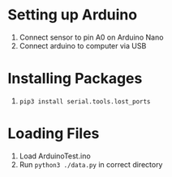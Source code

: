 # Setting up Arduino
1. Connect sensor to pin A0 on Arduino Nano
2. Connect arduino to computer via USB

# Installing Packages
1. `pip3 install serial.tools.lost_ports`

# Loading Files
1. Load ArduinoTest.ino 
2. Run `python3 ./data.py` in correct directory